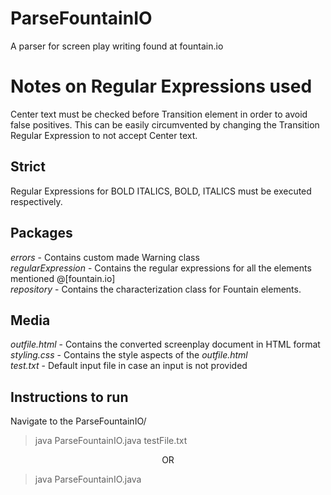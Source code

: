 # ParseFountainIO
A parser for screen play writing found at fountain.io

# Notes on Regular Expressions used
Center text must be checked before Transition element in order to avoid false positives. This can be easily circumvented by changing the Transition Regular Expression to not accept Center text.

## Strict
Regular Expressions for BOLD ITALICS, BOLD, ITALICS must be executed respectively. <br>

## Packages 
*errors* - Contains custom made Warning class <br>
*regularExpression* - Contains the regular expressions for all the elements mentioned @[fountain.io] <br>
*repository* - Contains the characterization class for Fountain elements. <br>

## Media
*outfile.html* - Contains the converted screenplay document in HTML format <br>
*styling.css* - Contains the style aspects of the *outfile.html* <br>
*test.txt* - Default input file in case an input is not provided <br>

## Instructions to run
Navigate to the ParseFountainIO/

> java ParseFountainIO.java testFile.txt

<center>OR</center>

> java ParseFountainIO.java

